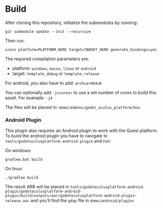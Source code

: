 # Build
After cloning this repository, initialize the submodules by running:
```
git submodule update --init --recursive
```

Then run:
```
scons platform=PLATFORM_HERE target=TARGET_HERE generate_bindings=yes 
```

The required compilation parameters are:

- platform: `windows`, `macos`, `linux` or `android`
- target: `template_debug` or `template_release`

For android, you also have to add: `arch=arm64v8`

You can optionally add `-j<cores>` to use a set number of cores to build this asset. For example: `-j4`

The files will be placed in: `demo/addons/godot_oculus_platform/bin`

### Android Plugin
This plugin also requires an Android plugin to work with the Quest platform. To build the android plugin you have to navigate to `tools/godotoculusplatform-android-plugin` and run:

On windows:
```
gradlew.bat build
```

On linux:
```
./gradlew build
```

The result ARR will be placed in `tools/godotoculusplatform-android-plugin/godotoculusplatform-android-plugin/build/outputs/aar/godotoculusplatform-android-plugin-release.aar` and you'll find the `gdap` file in `demo/android/plugins`